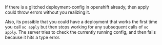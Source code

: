 If there is a glitched deployment-config in openshift already,
then apply could throw errors without you realizing it.

Also, its possible that you could have a deployment that works the first time
you call `oc apply` but then stops working for any subsequent calls of `oc apply`.
The server tries to check the currently running config,
and then fails because it hits a type error.